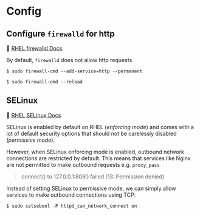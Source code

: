 # Config

## Configure **`firewalld`** for http
🔗 [RHEL firewalld Docs](https://www.redhat.com/en/blog/firewalld-linux-firewall)

By default, `firewalld` does not allow http requests.

```shell
$ sudo firewall-cmd --add-service=http --permanent

$ sudo firewall-cmd --reload
```

## SELinux
🔗 [RHEL SELinux Docs](https://docs.redhat.com/en/documentation/red_hat_enterprise_linux/8/html/using_selinux/index)

SELinux is enabled by default on RHEL (*enforcing mode*) and comes with a lot of default security options that should not be carelessly disabled (*permissive mode*).

However, when SELinux enforcing mode is enabled, outbound network connections are restricted by default. This means that services like Nginx are not permitted to make outbound requests e.g. `proxy_pass`

> connect() to 127.0.0.1:8080 failed (13: Permission denied)

Instead of setting SELinux to permissive mode, we can simply allow services to make outbound connections using TCP:

```shell
$ sudo setsebool -P httpd_can_network_connect on
```
